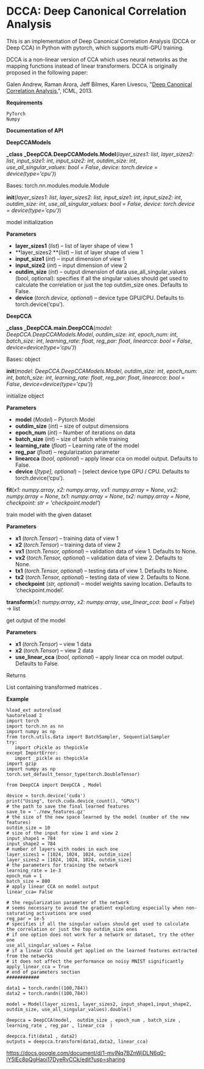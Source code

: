 
# **DCCA: Deep Canonical Correlation Analysis**

This is an implementation of Deep Canonical Correlation Analysis (DCCA or Deep CCA) in Python with pytorch, which supports multi-GPU training.

DCCA is a non-linear version of CCA which uses neural networks as the mapping functions instead of linear transformers. DCCA is originally proposed in the following paper:

Galen Andrew, Raman Arora, Jeff Bilmes, Karen Livescu, "[Deep Canonical Correlation Analysis.](http://www.jmlr.org/proceedings/papers/v28/andrew13.pdf)", ICML, 2013.

**Requirements**
```
PyTorch
Numpy
```

**Documentation of API**

**DeepCCAModels**

**_class _DeepCCA.DeepCCAModels.Model**(_layer_sizes1: list_, _layer_sizes2: list_, _input_size1: int_, _input_size2: int_, _outdim_size: int_, _use_all_singular_values: bool = False_, _device: torch.device = device(type='cpu')_)

Bases: torch.nn.modules.module.Module

**__init__**(_layer_sizes1: list_, _layer_sizes2: list_, _input_size1: int_, _input_size2: int_, _outdim_size: int_, _use_all_singular_values: bool = False_, _device: torch.device = device(type='cpu')_)

model initialization

**Parameters**



*   **layer_sizes1** (_list_) – list of layer shape of view 1
*   **layer_sizes2 **(_list_) – list of layer shape of view 1
*   **input_size1** (_int_) – input dimension of view 1
*   **input_size2** (_int_) – input dimension of view 2
*   **outdim_size** (_int_) – output dimension of data use_all_singular_values (bool, optional): specifies if all the singular values should get used to calculate the correlation or just the top outdim_size ones. Defaults to False.
*   **device** (_torch.device, optional_) – device type GPU/CPU. Defaults to torch.device(‘cpu’).

**DeepCCA**

**_class _DeepCCA.main.DeepCCA**(_model: DeepCCA.DeepCCAModels.Model_, _outdim_size: int_, _epoch_num: int_, _batch_size: int_, _learning_rate: float_, _reg_par: float_, _linearcca: bool = False_, _device=device(type='cpu')_)

Bases: object

**__init__**(_model: DeepCCA.DeepCCAModels.Model_, _outdim_size: int_, _epoch_num: int_, _batch_size: int_, _learning_rate: float_, _reg_par: float_, _linearcca: bool = False_, _device=device(type='cpu')_)

initialize object

**Parameters**



*   **model** (_Model_) – Pytorch Model
*   **outdim_size** (_int_) – size of output dimensions
*   **epoch_num** (_int_) – Number of iterations on data
*   **batch_size** (_int_) – size of batch while training
*   **learning_rate** (_float_) – Learning rate of the model
*   **reg_par** (_float_) – regularization parameter
*   **linearcca** (_bool, optional_) – apply linear cca on model output. Defaults to False.
*   **device** (_[type], optional_) – [select device type GPU / CPU. Defaults to torch.device(‘cpu’).

**fit**(_x1: numpy.array_, _x2: numpy.array_, _vx1: numpy.array = None_, _vx2: numpy.array = None_, _tx1: numpy.array = None_, _tx2: numpy.array = None_, _checkpoint: str = 'checkpoint.model'_)

train model with the given dataset

**Parameters**



*   **x1** (_torch.Tensor_) – training data of view 1
*   **x2** (_torch.Tensor_) – training data of view 2
*   **vx1** (_torch.Tensor, optional_) – validation data of view 1. Defaults to None.
*   **vx2** (_torch.Tensor, optional_) – validation data of view 2. Defaults to None.
*   **tx1** (_torch.Tensor, optional_) – testing data of view 1. Defaults to None.
*   **tx2** (_torch.Tensor, optional_) – testing data of view 2. Defaults to None.
*   **checkpoint** (_str, optional_) – model weights saving location. Defaults to ‘checkpoint.model’.

**transform**(_x1: numpy.array_, _x2: numpy.array_, _use_linear_cca: bool = False_) → list

get output of the model

**Parameters**



*   **x1** (_torch.Tensor_) – view 1 data
*   **x2** (_torch.Tensor_) – view 2 data
*   **use_linear_cca** (_bool, optional_) – apply linear cca on model output. Defaults to False.

Returns

List containing transformed matrices .



**Example**


```
%load_ext autoreload
%autoreload 2
import torch
import torch.nn as nn
import numpy as np
from torch.utils.data import BatchSampler, SequentialSampler
try:
   import cPickle as thepickle
except ImportError:
   import _pickle as thepickle
import gzip
import numpy as np
torch.set_default_tensor_type(torch.DoubleTensor)

from DeepCCA import DeepCCA , Model

device = torch.device('cuda')
print("Using", torch.cuda.device_count(), "GPUs")
# the path to save the final learned features
save_to = './new_features.gz'
# the size of the new space learned by the model (number of the new features)
outdim_size = 10
# size of the input for view 1 and view 2
input_shape1 = 784
input_shape2 = 784
# number of layers with nodes in each one
layer_sizes1 = [1024, 1024, 1024, outdim_size]
layer_sizes2 = [1024, 1024, 1024, outdim_size]
# the parameters for training the network
learning_rate = 1e-3
epoch_num = 1
batch_size = 800
# apply linear CCA on model output
linear_cca= False

# the regularization parameter of the network
# seems necessary to avoid the gradient exploding especially when non-saturating activations are used
reg_par = 1e-5
# specifies if all the singular values should get used to calculate the correlation or just the top outdim_size ones
# if one option does not work for a network or dataset, try the other one
use_all_singular_values = False
# if a linear CCA should get applied on the learned features extracted from the networks
# it does not affect the performance on noisy MNIST significantly
apply_linear_cca = True
# end of parameters section
############

data1 = torch.randn((100,784))
data2 = torch.randn((100,784))

model = Model(layer_sizes1, layer_sizes2, input_shape1,input_shape2, outdim_size, use_all_singular_values).double()

deepcca = DeepCCA(model,  outdim_size , epoch_num , batch_size , learning_rate , reg_par , linear_cca  )

deepcca.fit(data1 , data2)
outputs = deepcca.transform(data1,data2, linear_cca)
```

https://docs.google.com/document/d/1-mvINq7BZnWjDLN6q0-lY5lEc8pQgHaoi17DyeRvCCk/edit?usp=sharing

